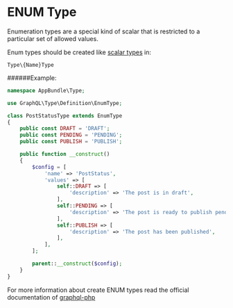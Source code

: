 # ENUM Type

Enumeration types are a special kind of scalar that is restricted to a particular set of allowed values.

Enum types should be created like [scalar types](definitions-scalar-type.mds) in:

`Type\{Name}Type`

######Example:
````php
namespace AppBundle\Type;

use GraphQL\Type\Definition\EnumType;

class PostStatusType extends EnumType
{
    public const DRAFT = 'DRAFT';
    public const PENDING = 'PENDING';
    public const PUBLISH = 'PUBLISH';

    public function __construct()
    {
        $config = [
            'name' => 'PostStatus',
            'values' => [
                self::DRAFT => [
                    'description' => 'The post is in draft',
                ],
                self::PENDING => [
                    'description' => 'The post is ready to publish pending review',
                ],
                self::PUBLISH => [
                    'description' => 'The post has been published',
                ],
            ],
        ];

        parent::__construct($config);
    }
}
````

For more information about create ENUM types read 
the official documentation of [graphql-php](http://webonyx.github.io/graphql-php/type-system/enum-types/)